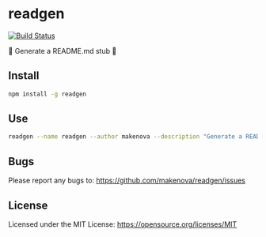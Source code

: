 # readgen

[![Build Status](https://travis-ci.org/makenova/readgen.svg?branch=master)](https://travis-ci.org/makenova/readgen)

🤖 Generate a README.md stub 🤖

## Install

```sh
npm install -g readgen
```

## Use

```sh
readgen --name readgen --author makenova --description "Generate a README.md stub"
```

## Bugs

Please report any bugs to: https://github.com/makenova/readgen/issues

## License

Licensed under the MIT License: https://opensource.org/licenses/MIT

